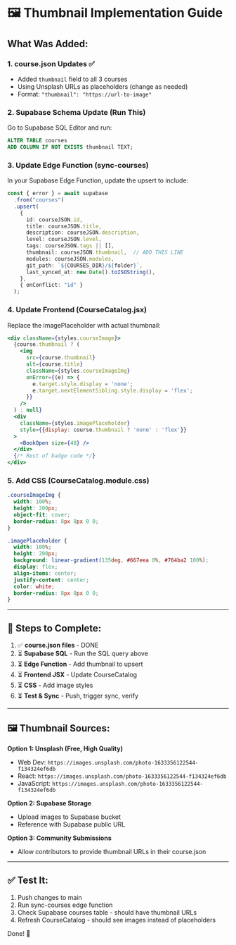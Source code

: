 # 🖼️ Thumbnail Implementation Guide

## What Was Added:

### 1. **course.json Updates** ✅
- Added `thumbnail` field to all 3 courses
- Using Unsplash URLs as placeholders (change as needed)
- Format: `"thumbnail": "https://url-to-image"`

### 2. **Supabase Schema Update** (Run This)
Go to Supabase SQL Editor and run:
```sql
ALTER TABLE courses
ADD COLUMN IF NOT EXISTS thumbnail TEXT;
```

### 3. **Update Edge Function** (sync-courses)
In your Supabase Edge Function, update the upsert to include:
```typescript
const { error } = await supabase
  .from("courses")
  .upsert(
    {
      id: courseJSON.id,
      title: courseJSON.title,
      description: courseJSON.description,
      level: courseJSON.level,
      tags: courseJSON.tags || [],
      thumbnail: courseJSON.thumbnail,  // ADD THIS LINE
      modules: courseJSON.modules,
      git_path: `${COURSES_DIR}/${folder}`,
      last_synced_at: new Date().toISOString(),
    },
    { onConflict: "id" }
  );
```

### 4. **Update Frontend** (CourseCatalog.jsx)
Replace the imagePlaceholder with actual thumbnail:
```jsx
<div className={styles.courseImage}>
  {course.thumbnail ? (
    <img 
      src={course.thumbnail} 
      alt={course.title}
      className={styles.courseImageImg}
      onError={(e) => {
        e.target.style.display = 'none';
        e.target.nextElementSibling.style.display = 'flex';
      }}
    />
  ) : null}
  <div 
    className={styles.imagePlaceholder}
    style={{display: course.thumbnail ? 'none' : 'flex'}}
  >
    <BookOpen size={48} />
  </div>
  {/* Rest of badge code */}
</div>
```

### 5. **Add CSS** (CourseCatalog.module.css)
```css
.courseImageImg {
  width: 100%;
  height: 200px;
  object-fit: cover;
  border-radius: 8px 8px 0 0;
}

.imagePlaceholder {
  width: 100%;
  height: 200px;
  background: linear-gradient(135deg, #667eea 0%, #764ba2 100%);
  display: flex;
  align-items: center;
  justify-content: center;
  color: white;
  border-radius: 8px 8px 0 0;
}
```

---

## 📝 Steps to Complete:

1. ✅ **course.json files** - DONE
2. ⏳ **Supabase SQL** - Run the SQL query above
3. ⏳ **Edge Function** - Add thumbnail to upsert
4. ⏳ **Frontend JSX** - Update CourseCatalog
5. ⏳ **CSS** - Add image styles
6. ⏳ **Test & Sync** - Push, trigger sync, verify

---

## 🖼️ Thumbnail Sources:

**Option 1: Unsplash (Free, High Quality)**
- Web Dev: `https://images.unsplash.com/photo-1633356122544-f134324ef6db`
- React: `https://images.unsplash.com/photo-1633356122544-f134324ef6db`
- JavaScript: `https://images.unsplash.com/photo-1633356122544-f134324ef6db`

**Option 2: Supabase Storage**
- Upload images to Supabase bucket
- Reference with Supabase public URL

**Option 3: Community Submissions**
- Allow contributors to provide thumbnail URLs in their course.json

---

## ✅ Test It:

1. Push changes to main
2. Run sync-courses edge function
3. Check Supabase courses table - should have thumbnail URLs
4. Refresh CourseCatalog - should see images instead of placeholders

Done! 🎉
